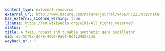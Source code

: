 ```yaml
---
content_type: external-resource
external_url: http://www.nature.com/nature/journal/v456/n7221/abs/nature07389.html
has_external_license_warning: true
license: https://en.wikipedia.org/wiki/All_rights_reserved
status: ''
title: A fast, robust and tunable synthetic gene oscillator
uid: e575b792-dc7e-4e06-9a0f-8df124da713a
wayback_url: ''
---
```

